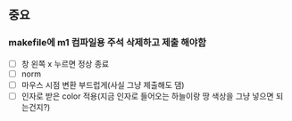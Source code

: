 ## 중요
### makefile에 m1 컴파일용 주석 삭제하고 제출 해야함


- [ ] 창 왼쪽 x 누르면 정상 종료
- [ ] norm
- [ ] 마우스 시점 변환 부드럽게(사실 그냥 제출해도 댐)
- [ ] 인자로 받은 color 적용(지금 인자로 들어오는 하늘이랑 땅 색상을 그냥 넣으면 되는건지?)
